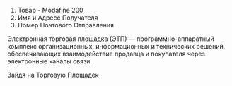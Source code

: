 1. Товар - Modafine 200
2. Имя и Адресс Получателя
3. Номер Почтового Отправления


Электронная торговая площадка (ЭТП) — программно-аппаратный комплекс организационных, информационных и технических решений, обеспечивающих взаимодействие продавца и покупателя через электронные каналы связи.


Зайдя на Торговую Площадек
